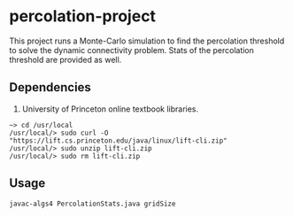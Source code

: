 # percolation-project
This project runs a Monte-Carlo simulation to find the percolation threshold to solve the dynamic connectivity problem. Stats of the percolation threshold are provided as well.

## Dependencies
1. University of Princeton online textbook libraries.
```
~> cd /usr/local
/usr/local/> sudo curl -O "https://lift.cs.princeton.edu/java/linux/lift-cli.zip"
/usr/local/> sudo unzip lift-cli.zip
/usr/local/> sudo rm lift-cli.zip
```

## Usage
```
javac-algs4 PercolationStats.java gridSize
```
